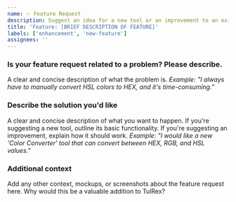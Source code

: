 ```yaml
---
name: ✨ Feature Request
description: Suggest an idea for a new tool or an improvement to an existing one.
title: 'Feature: [BRIEF DESCRIPTION OF FEATURE]'
labels: ['enhancement', 'new-feature']
assignees: ''
---
```


### **Is your feature request related to a problem? Please describe.**

A clear and concise description of what the problem is.
_Example: "I always have to manually convert HSL colors to HEX, and it's time-consuming."_

### **Describe the solution you'd like**

A clear and concise description of what you want to happen. If you're suggesting a new tool, outline its basic functionality. If you're suggesting an improvement, explain how it should work.
_Example: "I would like a new 'Color Converter' tool that can convert between HEX, RGB, and HSL values."_

### **Additional context**

Add any other context, mockups, or screenshots about the feature request here. Why would this be a valuable addition to TulRex?
